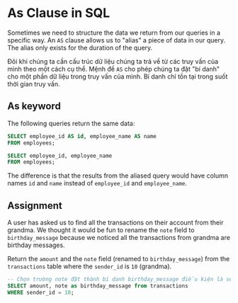 # As Clause in SQL

Sometimes we need to structure the data we return from our queries in a specific way. An `AS` clause allows us to "alias" a piece of data in our query. The alias only exists for the duration of the query. 

Đôi khi chúng ta cần cấu trúc dữ liệu chúng ta trả về từ các truy vấn của mình theo một cách cụ thể. Mệnh đề `AS` cho phép chúng ta đặt "bí danh" cho một phần dữ liệu trong truy vấn của mình. Bí danh chỉ tồn tại trong suốt thời gian truy vấn.

## As keyword

The following queries return the same data:

```SQL
SELECT employee_id AS id, employee_name AS name
FROM employees;
```

```SQL
SELECT employee_id, employee_name
FROM employees;
```

The difference is that the results from the aliased query would have column names `id` and `name` instead of `employee_id` and `employee_name`.

## Assignment

A user has asked us to find all the transactions on their account from their grandma. We thought it would be fun to rename the `note` field to `birthday_message` because we noticed all the transactions from grandma are birthday messages.

Return the `amount` and the `note` field (renamed to `birthday_message`) from the `transactions` table where the `sender_id` is `10` (grandma).

```SQL
-- Chọn trường note đặt thành bí danh birthday_message điều kiện là sender_id = 10
SELECT amount, note as birthday_message from transactions
WHERE sender_id = 10;
```
